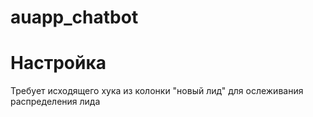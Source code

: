 # auapp_chatbot

# Настройка
Требует исходящего хука из колонки "новый лид" для ослеживания распределения лида